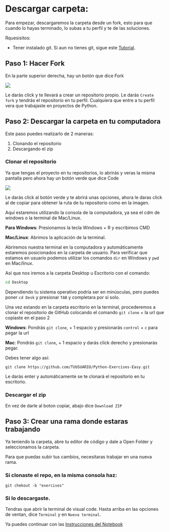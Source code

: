 # Descargar carpeta:

Para empezar, descargaremos la carpeta desde un fork, esto para que cuando lo hayas terminado, lo subas a tu perfil y te de las soluciones.

Rquesisitos: 

* Tener instalado git. Si aun no tienes git, sigue este [Tutorial](https://github.com/DanielCarmonaPhantom/Tutorial-Git-y-GitHub).

## Paso 1: Hacer Fork

En la parte superior derecha, hay un botón que dice Fork 

![](https://sammyk.s3.amazonaws.com/blog/images/2014-05-28/fork.png)

Le darás click y te llevará a crear un repositorio propio. Le darás `Create fork` y tendrás el repositorio en tu perfil. Cualquiera que entre a tu perfil vera que trabajaste en proyectos de Python.

## Paso 2: Descargar la carpeta en tu computadora

Este paso puedes realizarlo de 2 maneras:

1. Clonando el repositorio
2. Descargando el zip

### Clonar el repositorio

Ya que tengas el proyecto en tu repositorios, lo abrirás y veras la misma pantalla pero ahora hay un botón verde que dice Code

![](https://www.freecodecamp.org/espanol/news/content/images/2020/12/clone.jpg)

Le darás click al botón verde y te abrirá unas opciones, ahora le daras click al de copiar para obtener la ruta de tu repositorio como en la imagen.

Aquí estaremos utilizando la consola de la computadora, ya sea el cdm de windows o la terminal de Mac/Linux. 

**Para Windows**: Presionamos la tecla Windows + R y escribimos CMD

**Mac/Linux**: Abrimos la aplicación de la terminal.

Abriremos nuestra terminal en la computadora y automáticamente estaremos posicionados en la carpeta de usuario. Para verificar que estamos en usuario podemos utilizar los comandos `dir` en Windows y `pwd` en Mac/linux.

Así que nos iremos a la carpeta Desktop u Escritorio con el comando:
```Bash
cd Desktop
```
Dependiendo tu sistema operativo podría ser en minúsculas, pero puedes poner `cd Desk` y presionar `TAB` y completara por si solo.

Una vez estando en la carpeta escritorio en la terminal, procederemos a clonar el repositorio de GitHub colocando el comando `git clone` + la url que copiaste en el paso 2

**Windows**: Pondrás `git clone`, + 1 espacio y presionarás `control` + `c` para pegar la url

**Mac**: Pondrás `git clone`, + 1 espacio y  darás click derecho y presionarás pegar.

Debes tener algo así:

```Git
git clone https://github.com/TUUSUARIO/Python-Exercises-Easy.git
```
Le darás enter y automáticamente se te clonará el repositorio en tu escritorio. 

### Descargar el zip

En vez de darle al boton copiar, abajo dice `Download ZIP`

## Paso 3: Crear una rama donde estaras trabajando

Ya teniendo la carpeta, abre tu editor de código y dale a Open Folder y seleccionamos la carpeta. 

Para que puedas subir tus cambios, necesitaras trabajar en una nueva rama.

### Si clonaste el repo, en la misma consola haz:

```Git
git chekout -b "exercises"
```

### Si lo descargaste.
Tendras que abrir la terminal de visual code. Hasta arriba en las opciones de ventan, dice `Terminal` y en `Nueva terminal`.


Ya puedes continuar con las <a href='instructions.md'>Instrucciones del Notebook</a>
